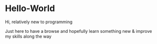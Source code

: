 # Hello-World
Hi, relatively new to programming 

Just here to have a browse and hopefully learn something new & improve my skills along the way
